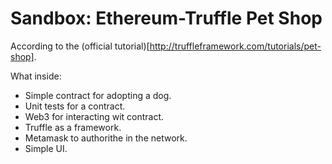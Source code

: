# Sandbox: Ethereum-Truffle Pet Shop

According to the (official tutorial)[http://truffleframework.com/tutorials/pet-shop].

What inside:
- Simple contract for adopting a dog.
- Unit tests for a contract.
- Web3 for interacting wit contract.
- Truffle as a framework.
- Metamask to authorithe in the network.
- Simple UI.